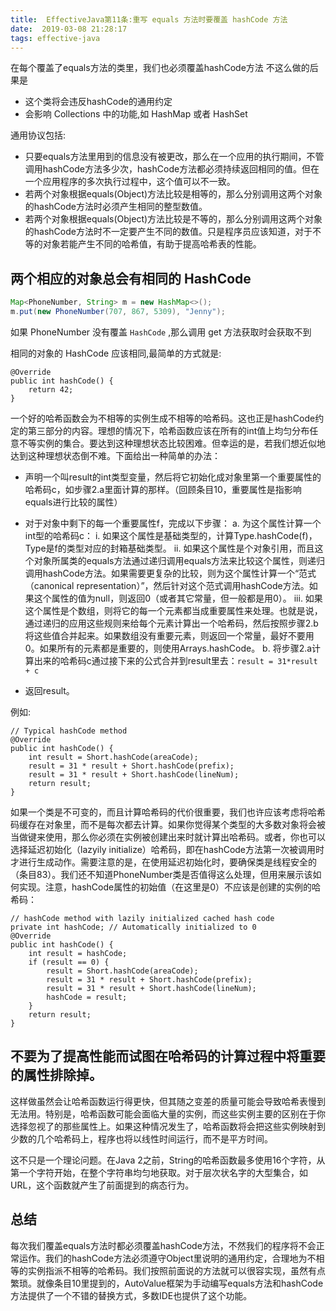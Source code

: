 ```yaml
---
title:  EffectiveJava第11条:重写 equals 方法时要覆盖 hashCode 方法
date:  2019-03-08 21:28:17
tags: effective-java
---
```


在每个覆盖了equals方法的类里，我们也必须覆盖hashCode方法
不这么做的后果是
- 这个类将会违反hashCode的通用约定
- 会影响 Collections 中的功能,如 HashMap 或者 HashSet

通用协议包括:
<!-- more -->
- 只要equals方法里用到的信息没有被更改，那么在一个应用的执行期间，不管调用hashCode方法多少次，hashCode方法都必须持续返回相同的值。但在一个应用程序的多次执行过程中，这个值可以不一致。
- 若两个对象根据equals(Object)方法比较是相等的，那么分别调用这两个对象的hashCode方法时必须产生相同的整型数值。
- 若两个对象根据equals(Object)方法比较是不等的，那么分别调用这两个对象的hashCode方法时不一定要产生不同的数值。只是程序员应该知道，对于不等的对象若能产生不同的哈希值，有助于提高哈希表的性能。


## 两个相应的对象总会有相同的 HashCode

```java
Map<PhoneNumber, String> m = new HashMap<>();
m.put(new PhoneNumber(707, 867, 5309), "Jenny");
```
如果 PhoneNumber 没有覆盖 `HashCode` ,那么调用 get 方法获取时会获取不到

相同的对象的 HashCode 应该相同,最简单的方式就是:
```
@Override 
public int hashCode() { 
    return 42; 
}
```

一个好的哈希函数会为不相等的实例生成不相等的哈希码。这也正是hashCode约定的第三部分的内容。理想的情况下，哈希函数应该在所有的int值上均匀分布任意不等实例的集合。要达到这种理想状态比较困难。但幸运的是，若我们想近似地达到这种理想状态倒不难。下面给出一种简单的办法：
- 声明一个叫result的int类型变量，然后将它初始化成对象里第一个重要属性的哈希码c，如步骤2.a里面计算的那样。（回顾条目10，重要属性是指影响equals进行比较的属性）

- 对于对象中剩下的每一个重要属性f，完成以下步骤： a. 为这个属性计算一个int型的哈希码c： i. 如果这个属性是基础类型的，计算Type.hashCode(f)，Type是f的类型对应的封箱基础类型。 ii. 如果这个属性是个对象引用，而且这个对象所属类的equals方法通过递归调用equals方法来比较这个属性，则递归调用hashCode方法。如果需要更复杂的比较，则为这个属性计算一个“范式（canonical representation）”，然后针对这个范式调用hashCode方法。如果这个属性的值为null，则返回0（或者其它常量，但一般都是用0）。 iii. 如果这个属性是个数组，则将它的每一个元素都当成重要属性来处理。也就是说，通过递归的应用这些规则来给每个元素计算出一个哈希码，然后按照步骤2.b将这些值合并起来。如果数组没有重要元素，则返回一个常量，最好不要用0。如果所有的元素都是重要的，则使用Arrays.hashCode。 b. 将步骤2.a计算出来的哈希码c通过接下来的公式合并到result里去：`result = 31*result + c`
- 返回result。


例如:
```
// Typical hashCode method
@Override 
public int hashCode() {
    int result = Short.hashCode(areaCode);
    result = 31 * result + Short.hashCode(prefix);
    result = 31 * result + Short.hashCode(lineNum);
    return result;
}
```


如果一个类是不可变的，而且计算哈希码的代价很重要，我们也许应该考虑将哈希码缓存在对象里，而不是每次都去计算。如果你觉得某个类型的大多数对象将会被当做键来使用，那么你必须在实例被创建出来时就计算出哈希码。或者，你也可以选择延迟初始化（lazyily initialize）哈希码，即在hashCode方法第一次被调用时才进行生成动作。需要注意的是，在使用延迟初始化时，要确保类是线程安全的（条目83）。我们还不知道PhoneNumber类是否值得这么处理，但用来展示该如何实现。注意，hashCode属性的初始值（在这里是0）不应该是创建的实例的哈希码：


```
// hashCode method with lazily initialized cached hash code
private int hashCode; // Automatically initialized to 0
@Override 
public int hashCode() {
    int result = hashCode;
    if (result == 0) {
        result = Short.hashCode(areaCode);
        result = 31 * result + Short.hashCode(prefix);
        result = 31 * result + Short.hashCode(lineNum);
        hashCode = result;
    } 
    return result;
}

```

## 不要为了提高性能而试图在哈希码的计算过程中将重要的属性排除掉。
这样做虽然会让哈希函数运行得更快，但其随之变差的质量可能会导致哈希表慢到无法用。特别是，哈希函数可能会面临大量的实例，而这些实例主要的区别在于你选择忽视了的那些属性上。如果这种情况发生了，哈希函数将会把这些实例映射到少数的几个哈希码上，程序也将以线性时间运行，而不是平方时间。

这不只是一个理论问题。在Java 2之前，String的哈希函数最多使用16个字符，从第一个字符开始，在整个字符串均匀地获取。对于层次状名字的大型集合，如URL，这个函数就产生了前面提到的病态行为。


## 总结
每次我们覆盖equals方法时都必须覆盖hashCode方法，不然我们的程序将不会正常运作。我们的hashCode方法必须遵守Object里说明的通用约定，合理地为不相等的实例指派不相等的哈希码。我们按照前面说的方法就可以很容实现，虽然有点繁琐。就像条目10里提到的，AutoValue框架为手动编写equals方法和hashCode方法提供了一个不错的替换方式，多数IDE也提供了这个功能。